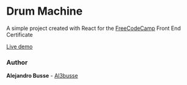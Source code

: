 # Drum Machine

A simple project created with React for the [FreeCodeCamp](https://www.freecodecamp.org/) Front End Certificate

[Live demo](https://al3busse.github.io/Drum-Machine/)

### Author

**Alejandro Busse** - [Al3busse](https://github.com/Al3busse)

